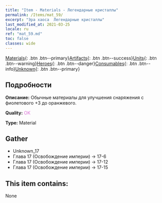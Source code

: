 ```yaml
---
title: "Item - Materials - Легендарные кристаллы"
permalink: /Items/mat_59/
excerpt: "Эра хаоса  Легендарные кристаллы"
last_modified_at: 2021-03-25
locale: ru
ref: "mat_59.md"
toc: false
classes: wide
---
```

 [Materials](/ru/Items/){: .btn .btn--primary}[Artifacts](/ru/Items/Artifacts/){: .btn .btn--success}[Units](/ru/Items/Units/){: .btn .btn--warning}[Heroes](/ru/Items/Heroes/){: .btn .btn--danger}[Consumables](/ru/Items/Consumables/){: .btn .btn--info}[Unknown](/ru/Items/Unknown/){: .btn .btn--primary}

## Подробности
 **Описание:** Обычные материалы для улучшения снаряжения c фиолетового +3 до оранжевого.

 **Quality:** <span style="color: #DA70D6">OK</span>

 **Type:** Material

## Gather

*    Unknown_17 
*    Глава 17 (Освобождение империи) -> 17-6 
*    Глава 17 (Освобождение империи) -> 17-12 
*    Глава 17 (Освобождение империи) -> 17-15 

## This item contains:

  None

